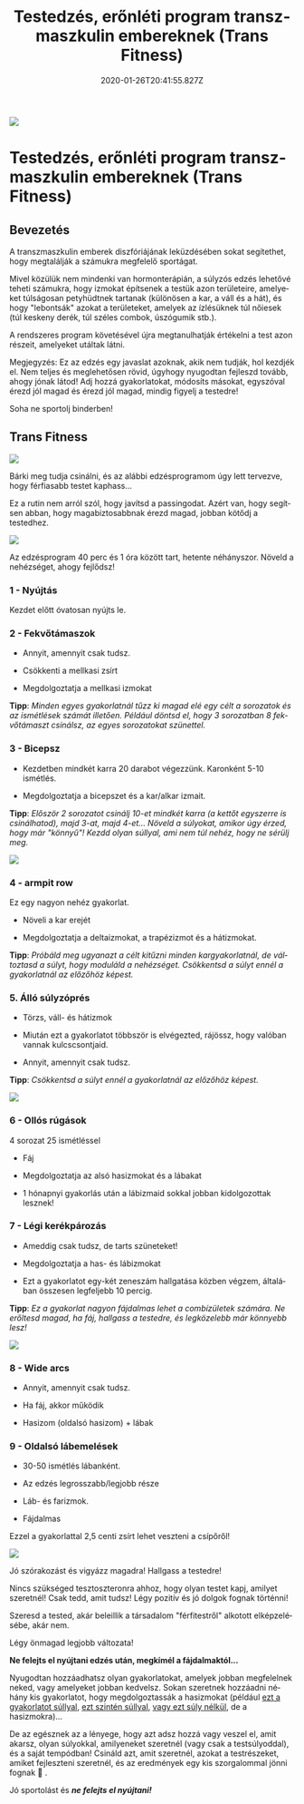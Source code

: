 ﻿---
date: "2020-01-26T20:41:55.827Z"
title: "Testedzés, erőnléti program transzmaszkulin embereknek (Trans Fitness)"
lang: hu
---

<div class="header-image"><img src="assets/images/undraw_personal_trainer.svg" /></div>

# Testedzés, erőnléti program transzmaszkulin embereknek (Trans Fitness)

## Bevezetés

A transzmaszkulin emberek diszfóriájának leküzdésében sokat segítethet, hogy megtalálják a számukra megfelelő sportágat.

Mivel közülük nem mindenki van hormonterápián, a súlyzós edzés lehetővé teheti számukra, hogy izmokat építsenek a testük azon területeire, amelyeket túlságosan petyhüdtnek tartanak (különösen a kar, a váll és a hát), és hogy "lebontsák" azokat a területeket, amelyek az ízlésüknek túl nőiesek (túl keskeny derék, túl széles combok, úszógumik stb.).

A rendszeres program követésével újra megtanulhatják értékelni a test azon részeit, amelyeket utáltak látni.


<div class="infobox info">

Megjegyzés: Ez az edzés egy javaslat azoknak, akik nem tudják, hol kezdjék el. Nem teljes és meglehetősen rövid, úgyhogy nyugodtan fejleszd tovább, ahogy jónak látod! Adj hozzá gyakorlatokat, módosíts másokat, egyszóval érezd jól magad és érezd jól magad, mindig figyelj a testedre!

</div>

<div class="infobox error">

Soha ne sportolj binderben!

</div>

## Trans Fitness

<div class="content-image"><img src="assets/images/trans-fitness.png" /></div>

Bárki meg tudja csinálni, és az alábbi edzésprogramom úgy lett tervezve, hogy férfiasabb testet kaphass...

Ez a rutin nem arról szól, hogy javítsd a passingodat. Azért van, hogy segítsen abban, hogy magabiztosabbnak érezd magad, jobban kötődj a testedhez.

<div class="content-image"><img src="assets/images/trans-fitness-1.png" /></div>

Az edzésprogram 40 perc és 1 óra között tart, hetente néhányszor. Növeld a nehézséget, ahogy fejlődsz!

### 1 - Nyújtás

Kezdet előtt óvatosan nyújts le.

### 2 - Fekvőtámaszok

* Annyit, amennyit csak tudsz.

* Csökkenti a mellkasi zsírt

* Megdolgoztatja a mellkasi izmokat

**Tipp**: *Minden egyes gyakorlatnál tűzz ki magad elé egy célt a sorozatok és az ismétlések számát illetően. Például döntsd el, hogy 3 sorozatban 8 fekvőtámaszt csinálsz, az egyes sorozatokat szünettel.*

### 3 - Bicepsz

* Kezdetben mindkét karra 20 darabot végezzünk. Karonként 5-10 ismétlés.

* Megdolgoztatja a bicepszet és a kar/alkar izmait.

**Tipp**: *Először 2 sorozatot csinálj 10-et mindkét karra (a kettőt egyszerre is csinálhatod), majd 3-at, majd 4-et... Növeld a súlyokat, amikor úgy érzed, hogy már "könnyű"! Kezdd olyan súllyal, ami nem túl nehéz, hogy ne sérülj meg.*

<div class="content-image"><img src="assets/images/trans-fitness-2.png" /></div>

### 4 - armpit row

Ez egy nagyon nehéz gyakorlat.


* Növeli a kar erejét

* Megdolgoztatja a deltaizmokat, a trapézizmot és a hátizmokat.

**Tipp**: *Próbáld meg ugyanazt a célt kitűzni minden kargyakorlatnál, de változtasd a súlyt, hogy moduláld a nehézséget. Csökkentsd a súlyt ennél a gyakorlatnál az előzőhöz képest.*

### 5. Álló súlyzóprés

* Törzs, váll- és hátizmok

* Miután ezt a gyakorlatot többször is elvégezted, rájössz, hogy valóban vannak kulcscsontjaid.

* Annyit, amennyit csak tudsz.

**Tipp**: *Csökkentsd a súlyt ennél a gyakorlatnál az előzőhöz képest.*

<div class="content-image"><img src="assets/images/trans-fitness-3.png" /></div>

### 6 - Ollós rúgások

4 sorozat 25 ismétléssel

* Fáj

* Megdolgoztatja az alsó hasizmokat és a lábakat

* 1 hónapnyi gyakorlás után a lábizmaid sokkal jobban kidolgozottak lesznek!

### 7 - Légi kerékpározás

* Ameddig csak tudsz, de tarts szüneteket!

* Megdolgoztatja a has- és lábizmokat

* Ezt a gyakorlatot egy-két zeneszám hallgatása közben végzem, általában összesen legfeljebb 10 percig.

**Tipp**: *Ez a gyakorlat nagyon fájdalmas lehet a combízületek számára. Ne erőltesd magad, ha fáj, hallgass a testedre, és legközelebb már könnyebb lesz!*

<div class="content-image"><img src="assets/images/trans-fitness-4.png" /></div>

### 8 - Wide arcs

* Annyit, amennyit csak tudsz.

* Ha fáj, akkor működik

* Hasizom (oldalsó hasizom) + lábak

### 9 - Oldalsó lábemelések

* 30-50 ismétlés lábanként.

* Az edzés legrosszabb/legjobb része

* Láb- és farizmok.

* Fájdalmas

Ezzel a gyakorlattal 2,5 centi zsírt lehet veszteni a csípőről!

<div class="content-image"><img src="assets/images/trans-fitness-5.png" /></div>

Jó szórakozást és vigyázz magadra! Hallgass a testedre!

Nincs szükséged tesztoszteronra ahhoz, hogy olyan testet kapj, amilyet szeretnél! Csak tedd, amit tudsz!
Légy pozitív és jó dolgok fognak történni!

Szeresd a tested, akár beleillik a társadalom "férfitestről" alkotott elképzelésébe, akár nem.

Légy önmagad legjobb változata!

**Ne felejts el nyújtani edzés után, megkímél a fájdalmaktól...**

Nyugodtan hozzáadhatsz olyan gyakorlatokat, amelyek jobban megfelelnek neked, vagy amelyeket jobban kedvelsz. Sokan szeretnek hozzáadni néhány kis gyakorlatot, hogy megdolgoztassák a hasizmokat (például [ezt a gyakorlatot súllyal](https://www.youtube.com/watch?t=32&v=pDTHSnoGoEc&feature=youtu.be), [ezt szintén súllyal](https://www.youtube.com/watch?v=_bVcLMlYZM8), [vagy ezt súly nélkül](https://www.youtube.com/watch?v=FrFyUbxs1uQ), de a hasizmokra)...


De az egésznek az a lényege, hogy azt adsz hozzá vagy veszel el, amit akarsz, olyan súlyokkal, amilyeneket szeretnél (vagy csak a testsúlyoddal), és a saját tempódban! Csináld azt, amit szeretnél, azokat a testrészeket, amiket fejleszteni szeretnél, és az eredmények egy kis szorgalommal jönni fognak 🙂 .

Jó sportolást és ***ne felejts el nyújtani!***



